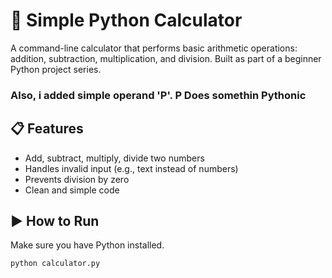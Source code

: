 # 🧮 Simple Python Calculator

A command-line calculator that performs basic arithmetic operations: addition, subtraction, multiplication, and division. Built as part of a beginner Python project series. 
### Also, i added simple operand 'P'.  P Does somethin Pythonic ###

## 📋 Features

- Add, subtract, multiply, divide two numbers
- Handles invalid input (e.g., text instead of numbers)
- Prevents division by zero
- Clean and simple code

## ▶️ How to Run

Make sure you have Python installed.

```bash
python calculator.py

